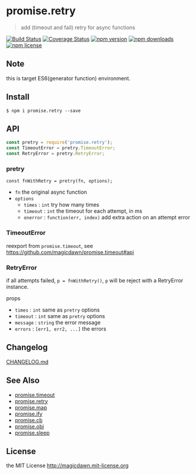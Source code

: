 # promise.retry
> add (timeout and fail) retry for async functions

[![Build Status](https://img.shields.io/travis/magicdawn/promise.retry.svg?style=flat-square)](https://travis-ci.org/magicdawn/promise.retry)
[![Coverage Status](https://img.shields.io/coveralls/magicdawn/promise.retry.svg?style=flat-square)](https://coveralls.io/github/magicdawn/promise.retry?branch=master)
[![npm version](https://img.shields.io/npm/v/promise.retry.svg?style=flat-square)](https://www.npmjs.com/package/promise.retry)
[![npm downloads](https://img.shields.io/npm/dm/promise.retry.svg?style=flat-square)](https://www.npmjs.com/package/promise.retry)
[![npm license](https://img.shields.io/npm/l/promise.retry.svg?style=flat-square)](http://magicdawn.mit-license.org)

## Note
this is target ES6(generator function) environment.

## Install
```
$ npm i promise.retry --save
```

## API

```js
const pretry = require('promise.retry');
const TimeoutError = pretry.TimeoutError;
const RetryError = pretry.RetryError;
```

### pretry
```
const fnWithRetry = pretry(fn, options);
```

- `fn` the original async function
- `options`
    - `times` : `int`  try how many times
    - `timeout` : `int` the timeout for each attempt, in ms
    - `onerror` : `function(err, index)` add extra action on an attempt error

### TimeoutError
reexport from `promise.timeout`, see https://github.com/magicdawn/promise.timeout#api

### RetryError
if all attempts failed, `p = fnWithRetry()`, `p` will be reject with a RetryError instance.

props
- `times` : `int` same as `pretry` options
- `timeout` : `int` same as `pretry` options
- `message` : `string` the error message
- `errors` : `[err1, err2, ...]` the errors

## Changelog

[CHANGELOG.md](CHANGELOG.md)

## See Also

- [promise.timeout](https://github.com/magicdawn/promise.timeout)
- [promise.retry](https://github.com/magicdawn/promise.retry)
- [promise.map](https://github.com/magicdawn/promise.map)
- [promise.ify](https://github.com/magicdawn/promise.ify)
- [promise.cb](https://github.com/magicdawn/promise.cb)
- [promise.obj](https://github.com/magicdawn/promise.obj)
- [promise.sleep](https://github.com/magicdawn/promise.sleep)

## License

the MIT License http://magicdawn.mit-license.org